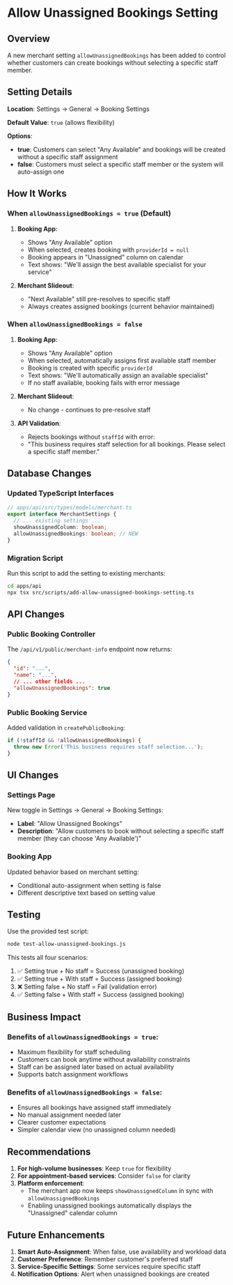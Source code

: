 # Allow Unassigned Bookings Setting

## Overview
A new merchant setting `allowUnassignedBookings` has been added to control whether customers can create bookings without selecting a specific staff member.

## Setting Details

**Location**: Settings → General → Booking Settings

**Default Value**: `true` (allows flexibility)

**Options**:
- **true**: Customers can select "Any Available" and bookings will be created without a specific staff assignment
- **false**: Customers must select a specific staff member or the system will auto-assign one

## How It Works

### When `allowUnassignedBookings = true` (Default)

1. **Booking App**: 
   - Shows "Any Available" option
   - When selected, creates booking with `providerId = null`
   - Booking appears in "Unassigned" column on calendar
   - Text shows: "We'll assign the best available specialist for your service"

2. **Merchant Slideout**:
   - "Next Available" still pre-resolves to specific staff
   - Always creates assigned bookings (current behavior maintained)

### When `allowUnassignedBookings = false`

1. **Booking App**:
   - Shows "Any Available" option
   - When selected, automatically assigns first available staff member
   - Booking is created with specific `providerId`
   - Text shows: "We'll automatically assign an available specialist"
   - If no staff available, booking fails with error message

2. **Merchant Slideout**:
   - No change - continues to pre-resolve staff

3. **API Validation**:
   - Rejects bookings without `staffId` with error:
   - "This business requires staff selection for all bookings. Please select a specific staff member."

## Database Changes

### Updated TypeScript Interfaces
```typescript
// apps/api/src/types/models/merchant.ts
export interface MerchantSettings {
  // ... existing settings ...
  showUnassignedColumn: boolean;
  allowUnassignedBookings: boolean; // NEW
}
```

### Migration Script
Run this script to add the setting to existing merchants:
```bash
cd apps/api
npx tsx src/scripts/add-allow-unassigned-bookings-setting.ts
```

## API Changes

### Public Booking Controller
The `/api/v1/public/merchant-info` endpoint now returns:
```json
{
  "id": "...",
  "name": "...",
  // ... other fields ...
  "allowUnassignedBookings": true
}
```

### Public Booking Service
Added validation in `createPublicBooking`:
```typescript
if (!staffId && !allowUnassignedBookings) {
  throw new Error('This business requires staff selection...');
}
```

## UI Changes

### Settings Page
New toggle in Settings → General → Booking Settings:
- **Label**: "Allow Unassigned Bookings"
- **Description**: "Allow customers to book without selecting a specific staff member (they can choose 'Any Available')"

### Booking App
Updated behavior based on merchant setting:
- Conditional auto-assignment when setting is false
- Different descriptive text based on setting value

## Testing

Use the provided test script:
```bash
node test-allow-unassigned-bookings.js
```

This tests all four scenarios:
1. ✅ Setting true + No staff = Success (unassigned booking)
2. ✅ Setting true + With staff = Success (assigned booking)
3. ❌ Setting false + No staff = Fail (validation error)
4. ✅ Setting false + With staff = Success (assigned booking)

## Business Impact

### Benefits of `allowUnassignedBookings = true`:
- Maximum flexibility for staff scheduling
- Customers can book anytime without availability constraints
- Staff can be assigned later based on actual availability
- Supports batch assignment workflows

### Benefits of `allowUnassignedBookings = false`:
- Ensures all bookings have assigned staff immediately
- No manual assignment needed later
- Clearer customer expectations
- Simpler calendar view (no unassigned column needed)

## Recommendations

1. **For high-volume businesses**: Keep `true` for flexibility
2. **For appointment-based services**: Consider `false` for clarity
3. **Platform enforcement**: 
   - The merchant app now keeps `showUnassignedColumn` in sync with `allowUnassignedBookings`
   - Enabling unassigned bookings automatically displays the "Unassigned" calendar column

## Future Enhancements

1. **Smart Auto-Assignment**: When false, use availability and workload data
2. **Customer Preference**: Remember customer's preferred staff
3. **Service-Specific Settings**: Some services require specific staff
4. **Notification Options**: Alert when unassigned bookings are created

